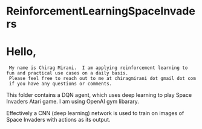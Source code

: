# ReinforcementLearningSpaceInvaders
# Hello,
     My name is Chirag Mirani.  I am applying reinforcement learning to fun and practical use cases on a daily basis.  
     Please feel free to reach out to me at chiragmirani dot gmail dot com
     if you have any questions or comments.  
     
This folder contains a DQN agent, which uses deep learning to play Space Invaders Atari game.  I am using OpenAI gym libarary.

Effectively a CNN (deep learning) network is used to train on images of Space Invaders with actions as its output.  
